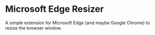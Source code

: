 # Microsoft Edge Resizer
A simple extension for Microsoft Edge (and maybe Google Chrome) to resize the browser window.
